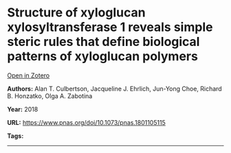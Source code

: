 # Structure of xyloglucan xylosyltransferase 1 reveals simple steric rules that define biological patterns of xyloglucan polymers
[Open in Zotero](zotero://select/items/@CulbertsonEtAl_2018)

**Authors:** Alan T. Culbertson, Jacqueline J. Ehrlich, Jun-Yong Choe, Richard B. Honzatko, Olga A. Zabotina

**Year:** 2018

**URL:** https://www.pnas.org/doi/10.1073/pnas.1801105115

**Tags:**

---